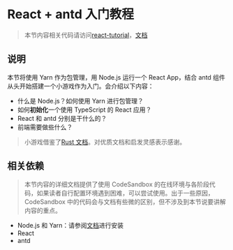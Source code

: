 # React + antd 入门教程

> 本节内容相关代码请访问[react-tutorial](https://github.com/duskmoon314/react-tutorial)，[文档](https://duskmoon314.github.io/react-tutorial/chapter1/chapter_1.html)

## 说明

本节将使用 Yarn 作为包管理，用 Node.js 运行一个 React App，结合 antd 组件从头开始搭建一个小游戏作为入门。会介绍以下内容：

- 什么是 Node.js？如何使用 Yarn 进行包管理？
- 如何**初始化**一个使用 TypeScript 的 React 应用？
- React 和 antd 分别是干什么的？
- 前端需要做些什么？

> 小游戏借鉴了[Rust 文档](https://doc.rust-lang.org/book/ch02-00-guessing-game-tutorial.html)。对优质文档和启发灵感表示感谢。

## 相关依赖

> 本节内容的详细文档提供了使用 CodeSandbox 的在线环境与各阶段代码，如果读者自行配置环境遇到困难，可以尝试使用。出于一些原因，CodeSandbox 中的代码会与文档有些微的区别，但不涉及到本节说要讲解内容的重点。

- Node.js 和 Yarn：请参阅[文档](https://duskmoon314.github.io/react-tutorial/chapter1/chapter_1.html)进行安装
- React
- antd
